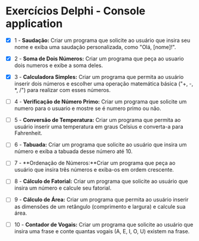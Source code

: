 # Exercícios Delphi - Console application

- [x] 1 - **Saudação:** Criar um programa que solicite ao usuário que insira seu nome e exiba uma saudação personalizada, como "Olá, [nome]!".

- [x] 2 - **Soma de Dois Números:** Criar um programa que peça ao usuario dois numeros e exibe a soma deles.

- [x] 3 - **Calculadora Simples:** Criar um programa que permita ao usuário inserir dois números e escolher uma operação matemática básica ("+, -, *, /") para realizar com esses números.

- [ ] 4 - **Verificação de Número Primo:** Criar um programa que solicite um numero para o usuario e mostre se é numero primo ou não.

- [ ] 5 - **Conversão de Temperatura:** Criar um programa que permita ao usuário inserir uma temperatura em graus Celsius e converta-a para Fahrenheit.

- [ ] 6 - **Tabuada:** Criar um programa que solicite ao usuário que insira um número e exiba a tabuada desse número até 10.

- [ ] 7 - **Ordenação de Números:**Criar um programa que peça ao usuário que insira três números e exiba-os em ordem crescente.

- [ ] 8 - **Cálculo de Fatorial:** Criar um programa que solicite ao usuário que insira um número e calcule seu fatorial.

- [ ] 9 - **Cálculo de Área:** Criar um programa que permita ao usuário inserir as dimensões de um retângulo (comprimento e largura) e calcule sua área.

- [ ] 10 - **Contador de Vogais:** Criar um programa que solicite ao usuário que insira uma frase e conte quantas vogais (A, E, I, O, U) existem na frase.

